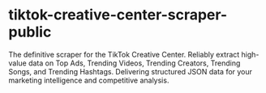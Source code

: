 # tiktok-creative-center-scraper-public
The definitive scraper for the TikTok Creative Center.  Reliably extract high-value data on Top Ads, Trending Videos, Trending Creators, Trending Songs, and Trending Hashtags. Delivering structured JSON data for your marketing intelligence and competitive analysis.
